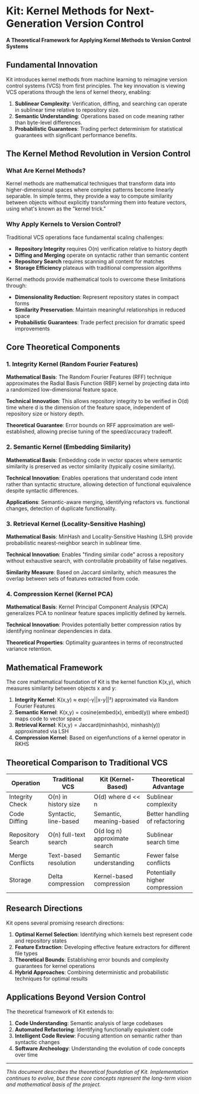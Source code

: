 # Kit: Kernel Methods for Next-Generation Version Control

**A Theoretical Framework for Applying Kernel Methods to Version Control Systems**

## Fundamental Innovation

Kit introduces kernel methods from machine learning to reimagine version control systems (VCS) from first principles. The key innovation is viewing VCS operations through the lens of kernel theory, enabling:

1. **Sublinear Complexity**: Verification, diffing, and searching can operate in sublinear time relative to repository size.
2. **Semantic Understanding**: Operations based on code meaning rather than byte-level differences.
3. **Probabilistic Guarantees**: Trading perfect determinism for statistical guarantees with significant performance benefits.

## The Kernel Method Revolution in Version Control

### What Are Kernel Methods?

Kernel methods are mathematical techniques that transform data into higher-dimensional spaces where complex patterns become linearly separable. In simple terms, they provide a way to compute similarity between objects without explicitly transforming them into feature vectors, using what's known as the "kernel trick."

### Why Apply Kernels to Version Control?

Traditional VCS operations face fundamental scaling challenges:

- **Repository Integrity** requires O(n) verification relative to history depth
- **Diffing and Merging** operate on syntactic rather than semantic content
- **Repository Search** requires scanning all content for matches
- **Storage Efficiency** plateaus with traditional compression algorithms

Kernel methods provide mathematical tools to overcome these limitations through:

- **Dimensionality Reduction**: Represent repository states in compact forms
- **Similarity Preservation**: Maintain meaningful relationships in reduced space
- **Probabilistic Guarantees**: Trade perfect precision for dramatic speed improvements

## Core Theoretical Components

### 1. Integrity Kernel (Random Fourier Features)

**Mathematical Basis**: The Random Fourier Features (RFF) technique approximates the Radial Basis Function (RBF) kernel by projecting data into a randomized low-dimensional feature space.

**Technical Innovation**: This allows repository integrity to be verified in O(d) time where d is the dimension of the feature space, independent of repository size or history depth.

**Theoretical Guarantee**: Error bounds on RFF approximation are well-established, allowing precise tuning of the speed/accuracy tradeoff.

### 2. Semantic Kernel (Embedding Similarity)

**Mathematical Basis**: Embedding code in vector spaces where semantic similarity is preserved as vector similarity (typically cosine similarity).

**Technical Innovation**: Enables operations that understand code intent rather than syntactic structure, allowing detection of functional equivalence despite syntactic differences.

**Applications**: Semantic-aware merging, identifying refactors vs. functional changes, detection of duplicate functionality.

### 3. Retrieval Kernel (Locality-Sensitive Hashing)

**Mathematical Basis**: MinHash and Locality-Sensitive Hashing (LSH) provide probabilistic nearest-neighbor search in sublinear time.

**Technical Innovation**: Enables "finding similar code" across a repository without exhaustive search, with controllable probability of false negatives.

**Similarity Measure**: Based on Jaccard similarity, which measures the overlap between sets of features extracted from code.

### 4. Compression Kernel (Kernel PCA)

**Mathematical Basis**: Kernel Principal Component Analysis (KPCA) generalizes PCA to nonlinear feature spaces implicitly defined by kernels.

**Technical Innovation**: Provides potentially better compression ratios by identifying nonlinear dependencies in data.

**Theoretical Properties**: Optimality guarantees in terms of reconstructed variance retention.

## Mathematical Framework

The core mathematical foundation of Kit is the kernel function K(x,y), which measures similarity between objects x and y:

1. **Integrity Kernel**: K(x,y) ≈ exp(-γ||x-y||²) approximated via Random Fourier Features
2. **Semantic Kernel**: K(x,y) = cosine(embed(x), embed(y)) where embed() maps code to vector space
3. **Retrieval Kernel**: K(x,y) = Jaccard(minhash(x), minhash(y)) approximated via LSH
4. **Compression Kernel**: Based on eigenfunctions of a kernel operator in RKHS

## Theoretical Comparison to Traditional VCS

| Operation | Traditional VCS | Kit (Kernel-Based) | Theoretical Advantage |
|-----------|----------------|-------------------|----------------------|
| Integrity Check | O(n) in history size | O(d) where d << n | Sublinear complexity |
| Code Diffing | Syntactic, line-based | Semantic, meaning-based | Better handling of refactoring |
| Repository Search | O(n) full-text search | O(d log n) approximate search | Sublinear search time |
| Merge Conflicts | Text-based resolution | Semantic understanding | Fewer false conflicts |
| Storage | Delta compression | Kernel-based compression | Potentially higher compression |

## Research Directions

Kit opens several promising research directions:

1. **Optimal Kernel Selection**: Identifying which kernels best represent code and repository states
2. **Feature Extraction**: Developing effective feature extractors for different file types
3. **Theoretical Bounds**: Establishing error bounds and complexity guarantees for kernel operations
4. **Hybrid Approaches**: Combining deterministic and probabilistic techniques for optimal results

## Applications Beyond Version Control

The theoretical framework of Kit extends to:

1. **Code Understanding**: Semantic analysis of large codebases
2. **Automated Refactoring**: Identifying functionally equivalent code
3. **Intelligent Code Review**: Focusing attention on semantic rather than syntactic changes
4. **Software Archeology**: Understanding the evolution of code concepts over time

---

*This document describes the theoretical foundation of Kit. Implementation continues to evolve, but these core concepts represent the long-term vision and mathematical basis of the project.*
